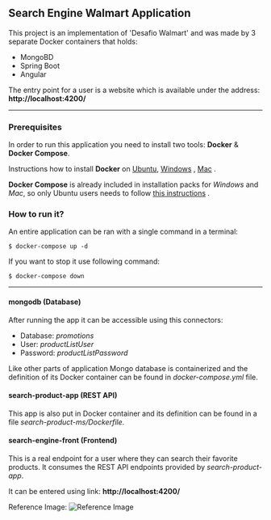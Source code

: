 ## Search Engine Walmart Application

This project is an implementation of 'Desafio Walmart' and was made by 3 separate Docker containers that holds:

- MongoBD
- Spring Boot
- Angular

The entry point for a user is a website which is available under the
address: **http://localhost:4200/**

---

### Prerequisites

In order to run this application you need to install two tools: **Docker** & **Docker Compose**.

Instructions how to install **Docker** on [Ubuntu](https://docs.docker.com/install/linux/docker-ce/ubuntu/), [Windows](https://docs.docker.com/docker-for-windows/install/) , [Mac](https://docs.docker.com/docker-for-mac/install/) .

**Docker Compose** is already included in installation packs for *Windows* and *Mac*, so only Ubuntu users needs to follow [this instructions](https://docs.docker.com/compose/install/) .


### How to run it?

An entire application can be ran with a single command in a terminal:

```
$ docker-compose up -d
```

If you want to stop it use following command:

```
$ docker-compose down
```


---

#### mongodb (Database)
After running the app it can be accessible using this connectors:

- Database: *promotions*
- User: *productListUser*
- Password: *productListPassword*

Like other parts of application Mongo database is containerized and
the definition of its Docker container can be found in
*docker-compose.yml* file.

#### search-product-app (REST API)

This app is also put in Docker container and its definition can be found
in a file *search-product-ms/Dockerfile*. 


#### search-engine-front (Frontend)

This is a real endpoint for a user where they can search their favorite products. It consumes the REST API endpoints provided by
*search-product-app*.

It can be entered using link: **http://localhost:4200/**

Reference Image:
![Reference Image](https://github.com/mbalmaceda/prueba-walmart/search-engine-front/src/assets/search-engine-walmart.png?raw=true)